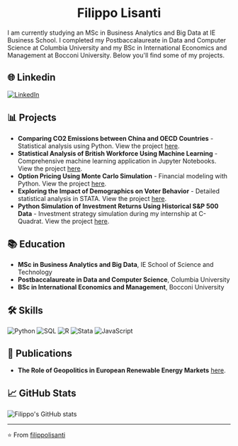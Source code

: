 <div align="center">

# Filippo Lisanti

</div>


I am currently studying an MSc in Business Analytics and Big Data at IE Business School. I completed my Postbaccalaureate in Data and Computer Science at Columbia University and my BSc in International Economics and Management at Bocconi University. Below you'll find some of my projects.

## 🌐 Linkedin

[![LinkedIn][1.1]][1]

[1.1]: https://i.imgur.com/wWzX9uB.png (linkedin icon without padding)
[1]: https://www.linkedin.com/in/filippo-lisanti-b992b1200/

## 📊 Projects

- **Comparing CO2 Emissions between China and OECD Countries** - Statistical analysis using Python. View the project [here](https://github.com/filippolisanti/Comparing-CO2-emissions-between-China-and-OECD-countries).
- **Statistical Analysis of British Workforce Using Machine Learning** - Comprehensive machine learning application in Jupyter Notebooks. View the project [here](https://github.com/yourusername/british-workforce-analysis).
- **Option Pricing Using Monte Carlo Simulation** - Financial modeling with Python. View the project [here](https://github.com/filippolisanti/Option-Pricing-Using-Monte-Carlo-Simulation).
- **Exploring the Impact of Demographics on Voter Behavior** - Detailed statistical analysis in STATA. View the project [here](https://github.com/filippolisanti/Statistical-Analysis-of-British-Workforce-Using-Machine-Learning).
- **Python Simulation of Investment Returns Using Historical S&P 500 Data** - Investment strategy simulation during my internship at C-Quadrat. View the project [here](https://github.com/filippolisanti/Python-Simulation-of-Investment-Returns-Using-Historical-S-P-500-Data).

## 📚 Education

- **MSc in Business Analytics and Big Data**, IE School of Science and Technology
- **Postbaccalaureate in Data and Computer Science**, Columbia University
- **BSc in International Economics and Management**, Bocconi University

## 🛠️ Skills

![Python](https://img.shields.io/badge/Python-%2314354C.svg?style=for-the-badge&logo=python&logoColor=white)
![SQL](https://img.shields.io/badge/SQL-00000F.svg?style=for-the-badge&logo=sqlite&logoColor=white)
![R](https://img.shields.io/badge/R-%23276DC3.svg?style=for-the-badge&logo=r&logoColor=white)
![Stata](https://img.shields.io/badge/Stata-%2314354C.svg?style=for-the-badge&logo=stata&logoColor=white)
![JavaScript](https://img.shields.io/badge/JavaScript-%23323330.svg?style=for-the-badge&logo=javascript&logoColor=%23F7DF1E)

## 📝 Publications

- **The Role of Geopolitics in European Renewable Energy Markets** [here](http://dx.doi.org/10.13140/RG.2.2.15080.44806).

## 📈 GitHub Stats

![Filippo's GitHub stats](https://github-readme-stats.vercel.app/api?username=filippolisanti&show_icons=true&theme=radical)

---
⭐️ From [filippolisanti](https://github.com/filippolisanti)
